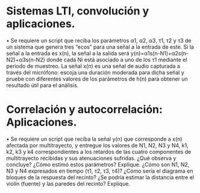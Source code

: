 # Sistemas LTI, convolución y aplicaciones.
•	Se requiere un script que reciba los parámetros  α1, α2, α3, τ1, τ2 y τ3 de un sistema que genera tres “ecos” para una señal a la entrada de este. Si la señal a la entrada es x(n), la señal a la salida será y(n)=α1s(n-N1)+α2s(n-N2)+α3s(n-N2) donde cada Ni está asociado a uno de los τ1 mediante el periodo de muestreo. La señal x(n) es una señal de audio capturada a través del micrófono: escoja una duración moderada para dicha señal y pruebe con diferentes valores de los parámetros de h(n) para obtener un resultado útil para el análisis.

# Correlación y autocorrelación: Aplicaciones.
•	Se requiere un script que reciba la señal y(n) que corresponde a x(n) afectada por multitrayecto, y entregue los valores de N1, N2, N3 y N4, k1, k2, k3 y k4 correspondientes a los retardos de las cuatro componentes de multitrayecto recibidas y sus atenuaciones sufridas. ¿Qué observa y concluye? ¿Cómo estimó estos parámetros? Explique. ¿Cómo son N1, N2, N3 y N4 expresados en tiempo (τ1, τ2, τ3, τ4)? ¿Cómo sería el diagrama en bloques de la respuesta del recinto? ¿Se podría estimar la distancia entre el violín (fuente) y las paredes del recinto? Explique.
